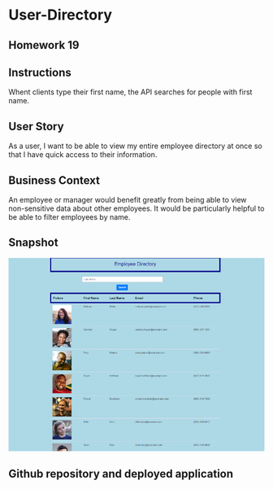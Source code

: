 
# User-Directory

##  Homework 19

## Instructions

Whent clients type their first name, the API searches for people with first name.

## User Story

As a user, I want to be able to view my entire employee directory at once so that I have quick access to their information.

## Business Context

An employee or manager would benefit greatly from being able to view non-sensitive data about other employees. It would be particularly helpful to be able to filter employees by name.

## Snapshot

![Employee Directory](./public/img/capture.PNG)

## Github repository and deployed application

